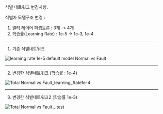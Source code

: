식별 네트워크 변경사항.

식별자 모델구조 변경 :
1) 멀티 레이어 퍼셉트론 : 3개 -> 4개
2) 학습률(Learning Rate) : 1e-5 -> 1e-3, 1e-4

- - - - - - - -
1. 기존 식별네트워크

![learning rate 1e-5 default model Normal vs  Fault ](https://github.com/user-attachments/assets/fdb1a0a4-d9f3-4bbe-b395-36a2d13c8d7a)

- - - - - - - -
2. 변경한 식별네트워크 (학습률 : 1e-4)

![Total Normal vs  Fault_learning_Rate1e-4](https://github.com/user-attachments/assets/6f432714-b8bb-4927-a992-4824671f9735)

- - - - - - - -
3. 변경한 식별네트워크2 (학습률  1e-3)

![Total Normal vs  Fault _ test](https://github.com/user-attachments/assets/d38ed1e9-281d-4621-b146-39d8b9149f42)
